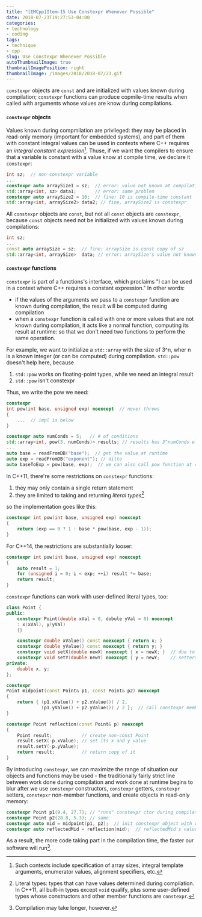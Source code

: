 ```yaml
---
title: "[EMCpp]Item-15 Use Constexpr Whenever Possible"
date: 2018-07-23T19:27:53-04:00
categories:
- technology
- coding
tags:
- technique
- cpp
slug: Use Constexpr Whenever Possible
autoThumbnailImage: true
thumbnailImagePosition: right
thumbnailImage: /images/2018/2018-07/23.gif
---
```


`constexpr` objects are `const` and are initialized with values known during compilation; `constexpr` functions can produce copmile-time results when called with arguments whose values are know during compilations.
<!--more-->

#### `constexpr` objects

Values known during compmilation are privileged: they may be placed in read-only memory (important for embedded systems), and part of them with constant integral values can be used in contexts where C++ requires an _integral constant expression_[^1]. Thuse, if we want the compilers to ensure that a variable is constant with a value know at compile time, we declare it `constexpr`:

```cpp
int sz;  // non-constexpr variable
...
constexpr auto arraySize1 = sz;  // error: value not known at compilation
std::array<int, sz> data1;       // error: same problem
constexpr auto arraySize2 = 10;  // fine: 10 is compile-time constant
std::array<int, arraySize2> data2; // fine, arraySize2 is constexpr
```

All `constexpr` objects are `const`, but not all `const` objects are `constexpr`, because `const` objects need not be initialized with values known during compilations:

```cpp
int sz;
...
const auto arraySize = sz;  // fine: arraySize is const copy of sz
std::array<int, arraySize>  data; // error: arraySize's value not known at compilation
```

#### `constexpr` functions

`constexpr` is part of a functions's interface, which proclaims "I can be used in a context where C++ requires a constant expression." In other words:

* if the values of the arguments we pass to a `constexpr` function are known during compilation, the result will be computed during compilation
* when a `constexpr` function is called with one or more values that are not known during compilation, it acts like a normal function, computing its result at runtime: so that we don't need two functions to perform the same operation.

For example, we want to initialize a `std::array` with the size of 3^n, wher n is a known integer (or can be computed) during compilation. `std::pow` doesn't help here, because 

1. `std::pow` works on floating-point types, while we need an integral result
2. `std::pow` isn't constexpr

Thus, we write the pow we need:

```cpp
constexpr
int pow(int base, unsigned exp) noexcept  // never throws
{
    ...  // impl is below
}

constexpr auto numConds = 5;   // # of conditions
std::array<int, pow(3, numConds)> results; // results has 3^numConds elements
...
auto base = readFromDB("base");  // get the value at runtime
auto exp = readFromDB("exponent"); // ditto
auto baseToExp = pow(base, exp);  // we can also call pow function at runtime, of course
```

In C++11, there're some restrictions on `constexpr` functions: 

1. they may only contain a single return statement
2. they are limited to taking and returning _literal types_[^2]

so the implementation goes like this:

```cpp
constexpr int pow(int base, unsigned exp) noexcept
{
    return (exp == 0 ? 1 : base * pow(base, exp - 1));
}
```

For C++14, the restrictions are substantially looser:

```cpp
constexpr int pow(int base, unsigned exp) noexcept
{
    auto result = 1;
    for (unsigned i = 0; i < exp; ++i) result *= base;
    return result;
}
```

`constexpr` functions can work with user-defined literal types, too:

```cpp
class Point {
public:
    constexpr Point(double xVal = 0, dobule yVal = 0) noexcept
    : x(xVal), y(yVal)
    {}

    constexpr double xValue() const noexcept { return x; }
    constexpr double yValue() const noexcept { return y; }
    constexpr void setX(double newX) noexcept { x = newX; }  // due to "void" return type, 
    constexpr void setY(double newY) noexcept { y = newY;    // setters're contexpr only in C++14
private:
    double x, y;
};

constexpr
Point midpoint(const Point& p1, const Point& p2) noexcept
{
    return { (p1.xValue() + p2.xValue()) / 2,
             (p1.yValue() + p2.yValue()) / 2 };  // call constexpr member funcs
}

constexpr Point reflection(const Point& p) noexcept
{
    Point result;           // create non-const Point
    result.setX(-p.xValue); // set its x and y value
    result.setY(-p.yValue);
    return result;          // return copy of it
}

```

By introducing `constexpr`, we can maximize the range of situation our objects and functions may be used - the traditionally fairly strict line between work done during compilation and work done at runtime begins to blur after we use `constexpr` constructors, `constexpr` getters, `constexpr` setters, `constepxr` non-member functions, and create objects in read-only memory:

```cpp
constexpr Point p1(9.4, 27.7); // "runs" constexpr ctor during compilation
constexpr Point p2(28.8, 5.3); // same
constexpr auto mid = midpoint(p1, p2);  // init constexpr object with result of constexpr func
constexpr auto reflectedMid = reflection(mid);  // reflectedMid's value is known during compilation
```

As a result, the more code taking part in the compilation time, the faster our software will run[^3].

[^1]: Such contexts include specification of array sizes, integral template arguments, enumerator values, alignment specifiers, etc.
[^2]: Literal types: types that can have values determined during compilation. In C++11, all built-in types except `void` qualify, plus some user-defined types whose constructors and other member functions are `constexpr`.
[^3]: Compilation may take longer, however.
